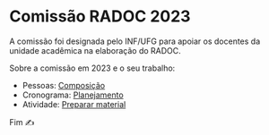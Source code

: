 # Comissão RADOC 2023

A comissão foi designada pelo INF/UFG para apoiar os docentes da unidade acadêmica na elaboração do RADOC.

Sobre a comissão em 2023 e o seu trabalho:
- Pessoas: [Composição](./x-composicao.md)
- Cronograma: [Planejamento](./x-planejamento.md)
- Atividade: [Preparar material](./x-preparar-material.md)

Fim &#9997;
